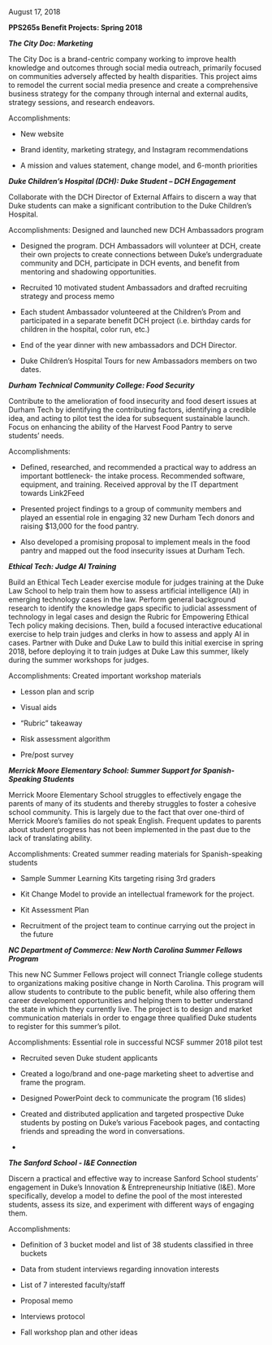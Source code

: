 August 17, 2018

**PPS265s Benefit Projects: Spring 2018**

***The City Doc: Marketing***

The City Doc is a brand-centric company working to improve health knowledge and outcomes through social media outreach, primarily focused on communities adversely affected by health disparities. This project aims to remodel the current social media presence and create a comprehensive business strategy for the company through internal and external audits, strategy sessions, and research endeavors.   

Accomplishments:

-   New website

-   Brand identity, marketing strategy, and Instagram recommendations

-   A mission and values statement, change model, and 6-month priorities

***Duke Children’s Hospital (DCH): Duke Student – DCH Engagement***

Collaborate with the DCH Director of External Affairs to discern a way that Duke students can make a significant contribution to the Duke Children’s Hospital.

Accomplishments: Designed and launched new DCH Ambassadors program

-   Designed the program. DCH Ambassadors will volunteer at DCH, create their own projects to create connections between Duke’s undergraduate community and DCH, participate in DCH events, and benefit from mentoring and shadowing opportunities.

<!-- -->

-   Recruited 10 motivated student Ambassadors and drafted recruiting strategy and process memo

-   Each student Ambassador volunteered at the Children’s Prom and participated in a separate benefit DCH project (i.e. birthday cards for children in the hospital, color run, etc.)

-   End of the year dinner with new ambassadors and DCH Director.

-   Duke Children’s Hospital Tours for new Ambassadors members on two dates.

***Durham Technical Community College: Food Security***

Contribute to the amelioration of food insecurity and food desert issues at Durham Tech by identifying the contributing factors, identifying a credible idea, and acting to pilot test the idea for subsequent sustainable launch. Focus on enhancing the ability of the Harvest Food Pantry to serve students’ needs.

Accomplishments:

-   Defined, researched, and recommended a practical way to address an important bottleneck- the intake process. Recommended software, equipment, and training. Received approval by the IT department towards Link2Feed

-   Presented project findings to a group of community members and played an essential role in engaging 32 new Durham Tech donors and raising $13,000 for the food pantry.

-   Also developed a promising proposal to implement meals in the food pantry and mapped out the food insecurity issues at Durham Tech.

***Ethical Tech: Judge AI Training***

Build an Ethical Tech Leader exercise module for judges training at the Duke Law School to help train them how to assess artificial intelligence (AI) in emerging technology cases in the law. Perform general background research to identify the knowledge gaps specific to judicial assessment of technology in legal cases and design the Rubric for Empowering Ethical Tech policy making decisions. Then, build a focused interactive educational exercise to help train judges and clerks in how to assess and apply AI in cases. Partner with Duke and Duke Law to build this initial exercise in spring 2018, before deploying it to train judges at Duke Law this summer, likely during the summer workshops for judges.

Accomplishments: Created important workshop materials

-   Lesson plan and scrip

-   Visual aids

-   “Rubric” takeaway

-   Risk assessment algorithm

-   Pre/post survey

***Merrick Moore Elementary School: Summer Support for Spanish-Speaking Students***

Merrick Moore Elementary School struggles to effectively engage the parents of many of its students and thereby struggles to foster a cohesive school community. This is largely due to the fact that over one-third of Merrick Moore’s families do not speak English. Frequent updates to parents about student progress has not been implemented in the past due to the lack of translating ability.

Accomplishments: Created summer reading materials for Spanish-speaking students

-   Sample Summer Learning Kits targeting rising 3rd graders

-   Kit Change Model to provide an intellectual framework for the project.

-   Kit Assessment Plan

-   Recruitment of the project team to continue carrying out the project in the future

***NC Department of Commerce: New North Carolina Summer Fellows Program***

This new NC Summer Fellows project will connect Triangle college students to organizations making positive change in North Carolina. This program will allow students to contribute to the public benefit, while also offering them career development opportunities and helping them to better understand the state in which they currently live. The project is to design and market communication materials in order to engage three qualified Duke students to register for this summer’s pilot.

Accomplishments: Essential role in successful NCSF summer 2018 pilot test

-   Recruited seven Duke student applicants

-   Created a logo/brand and one-page marketing sheet to advertise and frame the program.

-   Designed PowerPoint deck to communicate the program (16 slides)

-   Created and distributed application and targeted prospective Duke students by posting on Duke’s various Facebook pages, and contacting friends and spreading the word in conversations.

-   

***The Sanford School - I&E Connection***

Discern a practical and effective way to increase Sanford School students’ engagement in Duke’s Innovation & Entrepreneurship Initiative (I&E). More specifically, develop a model to define the pool of the most interested students, assess its size, and experiment with different ways of engaging them.

Accomplishments:

-   Definition of 3 bucket model and list of 38 students classified in three buckets

-   Data from student interviews regarding innovation interests

-   List of 7 interested faculty/staff

-   Proposal memo

-   Interviews protocol

-   Fall workshop plan and other ideas


